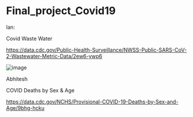 # Final_project_Covid19



Ian:

Covid Waste Water

https://data.cdc.gov/Public-Health-Surveillance/NWSS-Public-SARS-CoV-2-Wastewater-Metric-Data/2ew6-ywp6

![image](https://user-images.githubusercontent.com/68198233/165418800-78e1daa2-5167-4400-9e15-475f99f2ad00.png)



Abhitesh

COVID Deaths by Sex & Age

https://data.cdc.gov/NCHS/Provisional-COVID-19-Deaths-by-Sex-and-Age/9bhg-hcku
